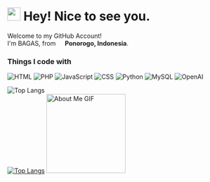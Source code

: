 <h1><img src="https://emojis.slackmojis.com/emojis/images/1531849430/4246/blob-sunglasses.gif?1531849430" width="30"/> Hey! Nice to see you.</h1>

<p>Welcome to my GitHub Account! </br> I'm BAGAS, from <img src="https://cdn-icons-png.flaticon.com/512/6157/6157721.png" width="13"/> <b>Ponorogo, Indonesia</b>.
<h3>Things I code with</h3>

<p>
  <img alt="HTML" src="https://img.shields.io/badge/-HTML-E34F26?style=flat-square&logo=html5&logoColor=white" />
  <img alt="PHP" src="https://img.shields.io/badge/-PHP-777BB4?style=flat-square&logo=php&logoColor=white" />
  <img alt="JavaScript" src="https://img.shields.io/badge/-JavaScript-D3B32C?style=flat-square&logo=javascript&logoColor=white" />
  <img alt="CSS" src="https://img.shields.io/badge/-CSS-1572B6?style=flat-square&logo=css3&logoColor=white" />
  <img alt="Python" src="https://img.shields.io/badge/-Python-407AA9?style=flat-square&logo=python&logoColor=white" />
  <img alt="MySQL" src="https://img.shields.io/badge/-MySQL-42759C?style=flat-square&logo=mysql&logoColor=white" />
  <img alt="OpenAI" src="https://img.shields.io/badge/-OpenAI-229D79?style=flat-square&logo=openai&logoColor=white" />
</p>

![Top Langs](https://github-readme-stats.vercel.app/api/top-langs/?username=bagasdouzun&layout=compact)</br>
[![Top Langs](https://github-readme-stats.vercel.app/api/top-langs/?username=bagasdouzun&layout=pie)](https://github.com/bagasdouzun/github-readme-stats)
<img src="https://github.com/7oSkaaa/7oSkaaa/blob/main/Images/about_me.gif?raw=true" alt="About Me GIF" width="180px">
